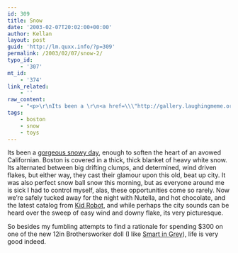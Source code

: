 ```yaml
---
id: 309
title: Snow
date: '2003-02-07T20:02:00+00:00'
author: Kellan
layout: post
guid: 'http://lm.quxx.info/?p=309'
permalink: /2003/02/07/snow-2/
typo_id:
    - '307'
mt_id:
    - '374'
link_related:
    - ''
raw_content:
    - "<p>\r\nIts been a \r\n<a href=\\\"http://gallery.laughingmeme.org/snow_day\\\">gorgeous snowy day</a>, enough to soften the heart of an avowed Californian.  Boston is covered in a thick, thick blanket of heavy white snow.  Its alternated between big drifting clumps, and determined, wind driven flakes, but either way, they cast their glamour upon this old, beat up city.  It was also perfect snow ball snow this morning, but as everyone around me is sick I had to control myself, alas, these opportunities come so rarely.  Now we\\'re safely tucked away for the night with Nutella, and hot chocolate, and the latest catalog from <a href=\\\"http://kidrobot.com\\\">Kid Robot</a>, and while perhaps the city sounds can be heard over the sweep of easy wind and downy flake, its very picturesque.\r\n</p>\r\n<p>\r\nSo besides my fumbling attempts to find a rationale for spending $300 on one of the new 12in Brothersworker doll (I like \r\n<a href=\\\"http://kidrobot.com/kidspecs/smart12gy-2.html\\\">Smart in Grey</a>), life is very good indeed.\r\n</p>"
tags:
    - boston
    - snow
    - toys
---
```


Its been a [gorgeous snowy day](http://gallery.laughingmeme.org/snow_day), enough to soften the heart of an avowed Californian. Boston is covered in a thick, thick blanket of heavy white snow. Its alternated between big drifting clumps, and determined, wind driven flakes, but either way, they cast their glamour upon this old, beat up city. It was also perfect snow ball snow this morning, but as everyone around me is sick I had to control myself, alas, these opportunities come so rarely. Now we’re safely tucked away for the night with Nutella, and hot chocolate, and the latest catalog from [Kid Robot](http://kidrobot.com), and while perhaps the city sounds can be heard over the sweep of easy wind and downy flake, its very picturesque.

So besides my fumbling attempts to find a rationale for spending $300 on one of the new 12in Brothersworker doll (I like [Smart in Grey](http://kidrobot.com/kidspecs/smart12gy-2.html)), life is very good indeed.